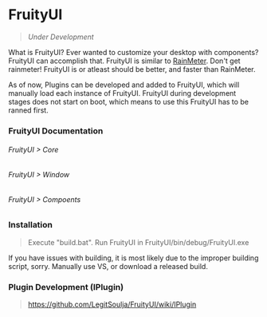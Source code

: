 # FruityUI

> _Under Development_

What is FruityUI? Ever wanted to customize your desktop with components? FruityUI can accomplish that. FruityUI is similar to [RainMeter](https://www.rainmeter.net/). Don't get rainmeter! FruityUI is or atleast should be better, and faster than RainMeter. 

As of now, Plugins can be developed and added to FruityUI, which will manually load each instance of FruityUI. FruityUI during development stages does not start on boot, which means to use this FruityUI has to be ranned first.

### FruityUI Documentation

###### FruityUI > Core
###### FruityUI > Window
###### FruityUI > Compoents

### Installation

> Execute "build.bat". Run FruityUI in FruityUI/bin/debug/FruityUI.exe

If you have issues with building, it is most likely due to the improper building script, sorry. Manually use VS, or download a released build.

### Plugin Development (IPlugin)

> https://github.com/LegitSoulja/FruityUI/wiki/IPlugin
